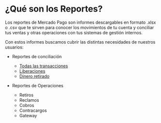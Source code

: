 # ¿Qué son los Reportes?

Los reportes de Mercado Pago son informes descargables en formato .xlsx o .csv que te sirven para conocer los movimientos de tu cuenta y conciliar tus ventas y otras operaciones con tus sistemas de gestión internos.

Con estos informes buscamos cubrir las distintas necesidades de nuestros usuarios:

* Reportes de conciliación
    + [Todas las transacciones](https://www.mercadopago.com.ar/developers/es/guides/manage-account/reports/account-money/introduction/)
    + [Liberaciones](https://www.mercadopago.com.ar/developers/es/guides/manage-account/reports/released-money/introduction/)
    + [Dinero retirado](https://www.mercadopago.com.ar/developers/es/guides/manage-account/reports/available-money/introduction/)

* Reportes de Operaciones
    + Retiros
    + Reclamos
    + Cobros
    + Contracargos
    + Gateway
